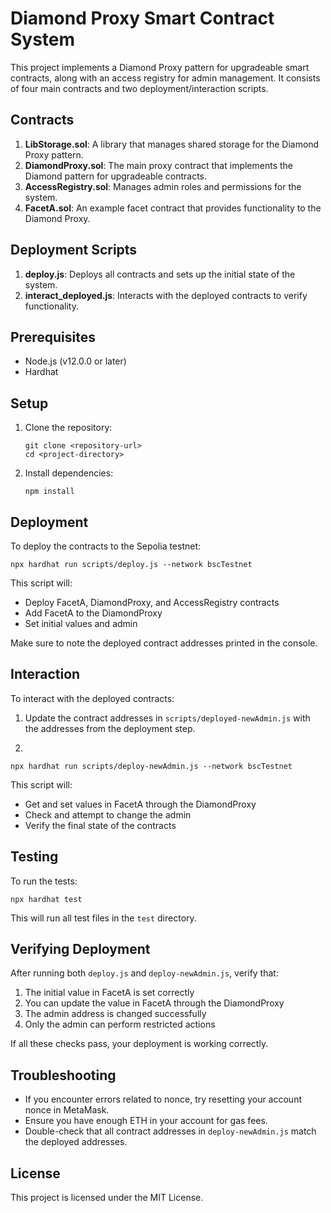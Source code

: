 # Diamond Proxy Smart Contract System

This project implements a Diamond Proxy pattern for upgradeable smart contracts, along with an access registry for admin management. It consists of four main contracts and two deployment/interaction scripts.

## Contracts

1. **LibStorage.sol**: A library that manages shared storage for the Diamond Proxy pattern.
2. **DiamondProxy.sol**: The main proxy contract that implements the Diamond pattern for upgradeable contracts.
3. **AccessRegistry.sol**: Manages admin roles and permissions for the system.
4. **FacetA.sol**: An example facet contract that provides functionality to the Diamond Proxy.

## Deployment Scripts

1. **deploy.js**: Deploys all contracts and sets up the initial state of the system.
2. **interact_deployed.js**: Interacts with the deployed contracts to verify functionality.

## Prerequisites

- Node.js (v12.0.0 or later)
- Hardhat

## Setup

1. Clone the repository:
   ```
   git clone <repository-url>
   cd <project-directory>
   ```

3. Install dependencies:
   ```
   npm install
   ```

## Deployment

To deploy the contracts to the Sepolia testnet:

```
npx hardhat run scripts/deploy.js --network bscTestnet
```

This script will:
- Deploy FacetA, DiamondProxy, and AccessRegistry contracts
- Add FacetA to the DiamondProxy
- Set initial values and admin

Make sure to note the deployed contract addresses printed in the console.

## Interaction

To interact with the deployed contracts:

1. Update the contract addresses in `scripts/deployed-newAdmin.js` with the addresses from the deployment step.

2.
```
npx hardhat run scripts/deploy-newAdmin.js --network bscTestnet
```

This script will:
- Get and set values in FacetA through the DiamondProxy
- Check and attempt to change the admin
- Verify the final state of the contracts

## Testing

To run the tests:

```
npx hardhat test
```

This will run all test files in the `test` directory.

## Verifying Deployment

After running both `deploy.js` and `deploy-newAdmin.js`, verify that:

1. The initial value in FacetA is set correctly
2. You can update the value in FacetA through the DiamondProxy
3. The admin address is changed successfully
4. Only the admin can perform restricted actions

If all these checks pass, your deployment is working correctly.

## Troubleshooting
- If you encounter errors related to nonce, try resetting your account nonce in MetaMask.
- Ensure you have enough ETH in your account for gas fees.
- Double-check that all contract addresses in `deploy-newAdmin.js` match the deployed addresses.

## License
This project is licensed under the MIT License.
